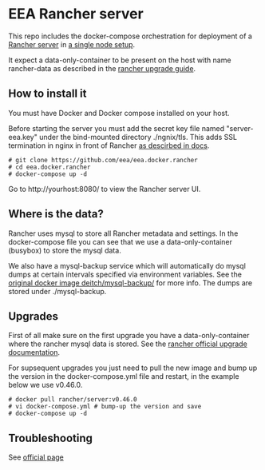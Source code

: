 # EEA Rancher server

This repo includes the docker-compose orchestration for deployment of a [Rancher server](https://github.com/rancher/rancher/) in [a single node setup](http://docs.rancher.com/rancher/installing-rancher/installing-server/).

It expect a data-only-container to be present on the host with name rancher-data as described in the [rancher upgrade guide](http://docs.rancher.com/rancher/upgrading/).

## How to install it

You must have Docker and Docker compose installed on your host.

Before starting the server you must add the secret key file named "server-eea.key" under the bind-mounted directory ./ngnix/tls. This adds SSL termination in nginx in front of Rancher [as descirbed in docs](http://docs.rancher.com/rancher/installing-rancher/installing-server/basic-ssl-config/).

```
# git clone https://github.com/eea/eea.docker.rancher
# cd eea.docker.rancher
# docker-compose up -d
```

Go to http://yourhost:8080/ to view the Rancher server UI.

## Where is the data?

Rancher uses mysql to store all Rancher metadata and settings. In the docker-compose file you can see that we use a data-only-container (busybox) to store the mysql data.

We also have a mysql-backup service which will automatically do mysql dumps at certain intervals specified via environment variables. See the [original docker image deitch/mysql-backup/](https://hub.docker.com/r/deitch/mysql-backup/) for more info. The dumps are stored under ./mysql-backup.

## Upgrades

First of all make sure on the first upgrade you have a data-only-container where the rancher mysql data is stored. See the [rancher official upgrade documentation](http://docs.rancher.com/rancher/upgrading/).

For supsequent upgrades you just need to pull the new image and bump up the version in the docker-compose.yml file and restart, in the example below we use v0.46.0.

```
# docker pull rancher/server:v0.46.0
# vi docker-compose.yml # bump-up the version and save
# docker-compose up -d
```

## Troubleshooting

See [official page](http://docs.rancher.com/rancher/faqs/troubleshooting/)
